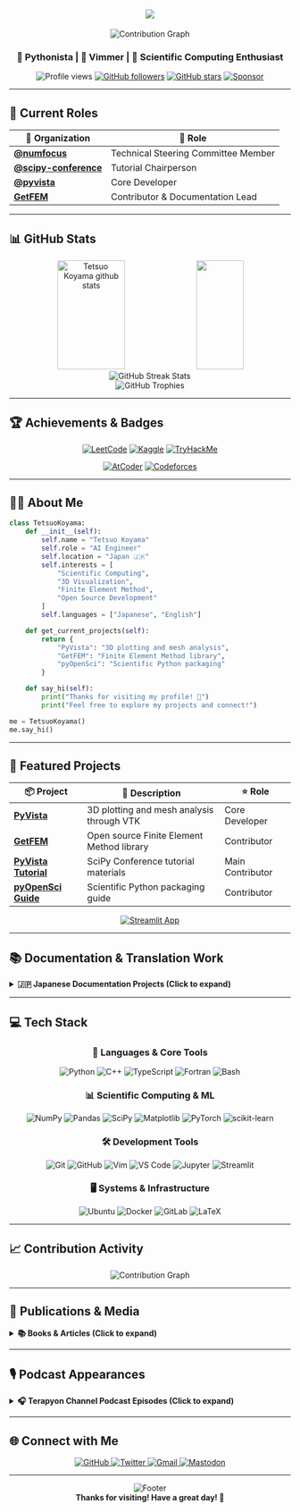 <h1 align="center">
  <img src="https://readme-typing-svg.herokuapp.com/?font=Righteous&size=35&center=true&vCenter=true&width=500&height=70&duration=4000&lines=Hello+There!+👋;+I'm+Tetsuo+Koyama!;+Welcome+to+my+GitHub!;&color=F77B00">
</h1>

<div align="center">
  <img src="https://kusa-image.deno.dev/?user=tkoyama010" alt="Contribution Graph">
</div>

<h3 align="center">🐍 Pythonista | 📝 Vimmer | 🔬 Scientific Computing Enthusiast</h3>

<p align="center">
  <img src="https://komarev.com/ghpvc/?username=tkoyama010&color=blueviolet&style=flat-square" alt="Profile views">
  <a href="https://github.com/tkoyama010"><img src="https://img.shields.io/github/followers/tkoyama010?label=Followers&style=flat-square&color=blue" alt="GitHub followers"></a>
  <a href="https://github.com/tkoyama010/tkoyama010"><img src="https://img.shields.io/github/stars/tkoyama010/tkoyama010?style=flat-square&color=yellow" alt="GitHub stars"></a>
  <a href="https://github.com/sponsors/tkoyama010"><img src="https://img.shields.io/badge/Sponsor-💗-red?style=flat-square" alt="Sponsor"></a>
</p>

---

## 🎯 Current Roles

<div align="center">

| 🏢 Organization                                              | 👤 Role                             |
| ------------------------------------------------------------ | ----------------------------------- |
| **[@numfocus](https://github.com/numfocus)**                 | Technical Steering Committee Member |
| **[@scipy-conference](https://github.com/scipy-conference)** | Tutorial Chairperson                |
| **[@pyvista](https://github.com/pyvista)**                   | Core Developer                      |
| **[GetFEM](https://github.com/getfem-doc/getfem)**           | Contributor & Documentation Lead    |

</div>

---

## 📊 GitHub Stats

<div align="center">
  <img width="49%" height="195px" src="https://github-readme-stats.vercel.app/api?username=tkoyama010&show_icons=true&count_private=true&hide_border=true&title_color=F77B00&icon_color=F77B00&text_color=c9d1d9&bg_color=0d1117" alt="Tetsuo Koyama github stats" />
  <img width="41%" height="195px" src="https://github-readme-stats.vercel.app/api/top-langs/?username=tkoyama010&layout=compact&hide_border=true&title_color=F77B00&text_color=c9d1d9&bg_color=0d1117" />
</div>

<div align="center">
  <img src="https://github-readme-streak-stats.herokuapp.com/?user=tkoyama010&theme=dark&hide_border=true&stroke=F77B00&ring=F77B00&fire=F77B00&currStreakLabel=F77B00" alt="GitHub Streak Stats">
</div>

<div align="center">
  <img src="https://github-profile-trophy.vercel.app/?username=tkoyama010&theme=discord&no-frame=true&no-bg=true&column=7" alt="GitHub Trophies">
</div>

---

## 🏆 Achievements & Badges

<p align="center">
  <a href="https://leetcode.com/tkoyama010/"><img src="https://img.shields.io/badge/dynamic/json?style=for-the-badge&labelColor=black&color=%23ffa116&label=LeetCode&query=solvedOverTotal&url=https%3A%2F%2Fleetcode-badge.vercel.app%2Fapi%2Fusers%2Ftkoyama010&logo=leetcode&logoColor=yellow" alt="LeetCode"></a>
  <a href="https://www.kaggle.com/tkoyama010"><img src="https://img.shields.io/badge/Kaggle-tkoyama010-20BEFF?logo=kaggle&logoColor=white&style=for-the-badge" alt="Kaggle"></a>
  <a href="https://tryhackme.com/r/p/tkoyama010"><img src="https://img.shields.io/badge/TryHackMe-tkoyama010-212C42?logo=tryhackme&logoColor=white&style=for-the-badge" alt="TryHackMe"></a>
</p>

<p align="center">
  <a href="https://atcoder.jp/users/tkoyama010"><img src="https://img.shields.io/endpoint?style=for-the-badge&url=https%3A%2F%2Fatcoder-badges.now.sh%2Fapi%2Fatcoder%2Fjson%2Ftkoyama010" alt="AtCoder"></a>
  <a href="https://codeforces.com/profile/tkoyama010"><img src="https://img.shields.io/endpoint?style=for-the-badge&url=https%3A%2F%2Fatcoder-badges.now.sh%2Fapi%2Fcodeforces%2Fjson%2Ftkoyama010" alt="Codeforces"></a>
</p>

---

## 👨‍💻 About Me

```python
class TetsuoKoyama:
    def __init__(self):
        self.name = "Tetsuo Koyama"
        self.role = "AI Engineer"
        self.location = "Japan 🇯🇵"
        self.interests = [
            "Scientific Computing",
            "3D Visualization",
            "Finite Element Method",
            "Open Source Development"
        ]
        self.languages = ["Japanese", "English"]

    def get_current_projects(self):
        return {
            "PyVista": "3D plotting and mesh analysis",
            "GetFEM": "Finite Element Method library",
            "pyOpenSci": "Scientific Python packaging"
        }

    def say_hi(self):
        print("Thanks for visiting my profile! 🎉")
        print("Feel free to explore my projects and connect!")

me = TetsuoKoyama()
me.say_hi()
```

---

## 🚀 Featured Projects

<div align="center">

| 📦 Project                                                               | 📝 Description                            | ⭐ Role          |
| ------------------------------------------------------------------------ | ----------------------------------------- | ---------------- |
| [**PyVista**](https://github.com/pyvista/pyvista)                        | 3D plotting and mesh analysis through VTK | Core Developer   |
| [**GetFEM**](https://github.com/getfem-doc/getfem)                       | Open source Finite Element Method library | Contributor      |
| [**PyVista Tutorial**](https://github.com/pyvista/pyvista-tutorial)      | SciPy Conference tutorial materials       | Main Contributor |
| [**pyOpenSci Guide**](https://github.com/pyOpenSci/python-package-guide) | Scientific Python packaging guide         | Contributor      |

</div>

<p align="center">
  <a href="https://tkoyama010.streamlit.app/">
    <img alt="Streamlit App" src="https://img.shields.io/badge/Streamlit-App-FF4B4B?style=for-the-badge&logo=streamlit&logoColor=white" />
  </a>
</p>

---

## 📚 Documentation & Translation Work

<details>
<summary><b>🇯🇵 Japanese Documentation Projects (Click to expand)</b></summary>

I'm passionate about making technical documentation accessible to Japanese speakers:

- 📘 [PyVista日本語ドキュメント](https://pyvista.github.io/pyvista-docs-dev-ja/)
- 📗 [GetFEM日本語ドキュメント](https://getfem.readthedocs.io/ja/latest/)
- 📙 [Mayavi日本語ドキュメント](https://mayavi-ja.readthedocs.io/ja/latest/)
- 📕 [tvtk日本語ドキュメント](https://tvtk.readthedocs.io/ja/latest)

</details>

---

## 💻 Tech Stack

<div align="center">

### 🔧 Languages & Core Tools

<p>
  <img src="https://img.shields.io/badge/Python-3776AB?style=for-the-badge&logo=python&logoColor=white" alt="Python">
  <img src="https://img.shields.io/badge/C%2B%2B-00599C?style=for-the-badge&logo=c%2B%2B&logoColor=white" alt="C++">
  <img src="https://img.shields.io/badge/TypeScript-007ACC?style=for-the-badge&logo=typescript&logoColor=white" alt="TypeScript">
  <img src="https://img.shields.io/badge/Fortran-734F96?style=for-the-badge&logo=fortran&logoColor=white" alt="Fortran">
  <img src="https://img.shields.io/badge/Bash-4EAA25?style=for-the-badge&logo=gnu-bash&logoColor=white" alt="Bash">
</p>

### 📊 Scientific Computing & ML

<p>
  <img src="https://img.shields.io/badge/NumPy-013243?style=for-the-badge&logo=numpy&logoColor=white" alt="NumPy">
  <img src="https://img.shields.io/badge/Pandas-150458?style=for-the-badge&logo=pandas&logoColor=white" alt="Pandas">
  <img src="https://img.shields.io/badge/SciPy-8CAAE6?style=for-the-badge&logo=scipy&logoColor=white" alt="SciPy">
  <img src="https://img.shields.io/badge/Matplotlib-11557c?style=for-the-badge&logo=plotly&logoColor=white" alt="Matplotlib">
  <img src="https://img.shields.io/badge/PyTorch-EE4C2C?style=for-the-badge&logo=pytorch&logoColor=white" alt="PyTorch">
  <img src="https://img.shields.io/badge/scikit--learn-F7931E?style=for-the-badge&logo=scikit-learn&logoColor=white" alt="scikit-learn">
</p>

### 🛠️ Development Tools

<p>
  <img src="https://img.shields.io/badge/Git-F05032?style=for-the-badge&logo=git&logoColor=white" alt="Git">
  <img src="https://img.shields.io/badge/GitHub-181717?style=for-the-badge&logo=github&logoColor=white" alt="GitHub">
  <img src="https://img.shields.io/badge/Vim-019733?style=for-the-badge&logo=vim&logoColor=white" alt="Vim">
  <img src="https://img.shields.io/badge/VS_Code-007ACC?style=for-the-badge&logo=visual-studio-code&logoColor=white" alt="VS Code">
  <img src="https://img.shields.io/badge/Jupyter-F37626?style=for-the-badge&logo=jupyter&logoColor=white" alt="Jupyter">
  <img src="https://img.shields.io/badge/Streamlit-FF4B4B?style=for-the-badge&logo=streamlit&logoColor=white" alt="Streamlit">
</p>

### 🖥️ Systems & Infrastructure

<p>
  <img src="https://img.shields.io/badge/Ubuntu-E95420?style=for-the-badge&logo=ubuntu&logoColor=white" alt="Ubuntu">
  <img src="https://img.shields.io/badge/Docker-2496ED?style=for-the-badge&logo=docker&logoColor=white" alt="Docker">
  <img src="https://img.shields.io/badge/GitLab-FCA121?style=for-the-badge&logo=gitlab&logoColor=white" alt="GitLab">
  <img src="https://img.shields.io/badge/LaTeX-008080?style=for-the-badge&logo=latex&logoColor=white" alt="LaTeX">
</p>

</div>

---

## 📈 Contribution Activity

<div align="center">
  <img src="https://github-readme-activity-graph.vercel.app/graph?username=tkoyama010&theme=react-dark&hide_border=true&area=true&custom_title=Contribution%20Graph" alt="Contribution Graph">
</div>

---

## 📖 Publications & Media

<details>
<summary><b>📚 Books & Articles (Click to expand)</b></summary>

### 📰 Conference Reports

- [SciPy 2025 カンファレンスレポート](https://tech.akariinc.co.jp/entry/2025/07/24/190000)
- [SciPy 2024 カンファレンスレポート](https://gihyo.jp/article/2024/08/scipy2024)
- [SciPy 2023 カンファレンスレポート](https://gihyo.jp/article/2023/08/scipy2023)
- [SciPy 2022 カンファレンスレポート](https://gihyo.jp/article/2022/09/scipy2022)

### 📗 Books

- [Pythonによる有限要素法 実装ノート](https://www.amazon.co.jp/dp/B09SPMYZN4)

### 🎤 Featured Talk

- [注目セッション「Introduction to FEM Analysis with Python」― PyConJP 2019](https://gihyo.jp/news/report/01/pyconjp2019/0001#sec6)

### 📚 Academic Publications

- [Google Scholar Profile](https://scholar.google.co.jp/citations?user=GJ0Mv00AAAAJ)

</details>

---

## 🎙️ Podcast Appearances

<details>
<summary><b>🎧 Terapyon Channel Podcast Episodes (Click to expand)</b></summary>

- [#113 小山さんをゲストに SciPy con 2025参加報告](https://podcast.terapyon.net/episodes/0122.html)
- [#97 小山さんをゲストに SciPy con 2024参加の話をじっくりと聞く](https://podcast.terapyon.net/episodes/0106.html)
- [#82 小山さんwhitphxさんをゲストに OSSを仕事にをキーワードにHugging Faceや周辺のPython UIフレームワークについて語る](https://podcast.terapyon.net/episodes/0091.html)
- [#79 小山さんをゲストに SciPy con参加とOSSプロジェクトの話](https://podcast.terapyon.net/episodes/0088.html)
- [#63 小山さんをゲストに SciPy con参加と PyVistaの話を深く聞く](https://podcast.terapyon.net/episodes/0072.html)

</details>

---

## 🌐 Connect with Me

<div align="center">

  <a href="https://github.com/tkoyama010">
    <img src="https://img.shields.io/badge/GitHub-100000?style=for-the-badge&logo=github&logoColor=white" alt="GitHub">
  </a>
  <a href="https://twitter.com/tkoyama010">
    <img src="https://img.shields.io/badge/Twitter-1DA1F2?style=for-the-badge&logo=twitter&logoColor=white" alt="Twitter">
  </a>
  <a href="mailto:tkoyama010@gmail.com">
    <img src="https://img.shields.io/badge/Gmail-D14836?style=for-the-badge&logo=gmail&logoColor=white" alt="Gmail">
  </a>
  <a rel="me" href="https://mstdn.jp/@tkoyama010">
    <img src="https://img.shields.io/badge/Mastodon-6364FF?style=for-the-badge&logo=mastodon&logoColor=white" alt="Mastodon">
  </a>

</div>

---

<div align="center">
  <img src="https://capsule-render.vercel.app/api?type=waving&color=gradient&height=100&section=footer" alt="Footer">
</div>

<div align="center">
  <b>Thanks for visiting! Have a great day! 🌟</b>
</div>
